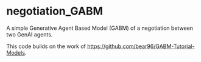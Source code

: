 # negotiation_GABM
A simple Generative Agent Based Model (GABM) of a negotiation between two GenAI agents. 

This code builds on the work of https://github.com/bear96/GABM-Tutorial-Models. 
